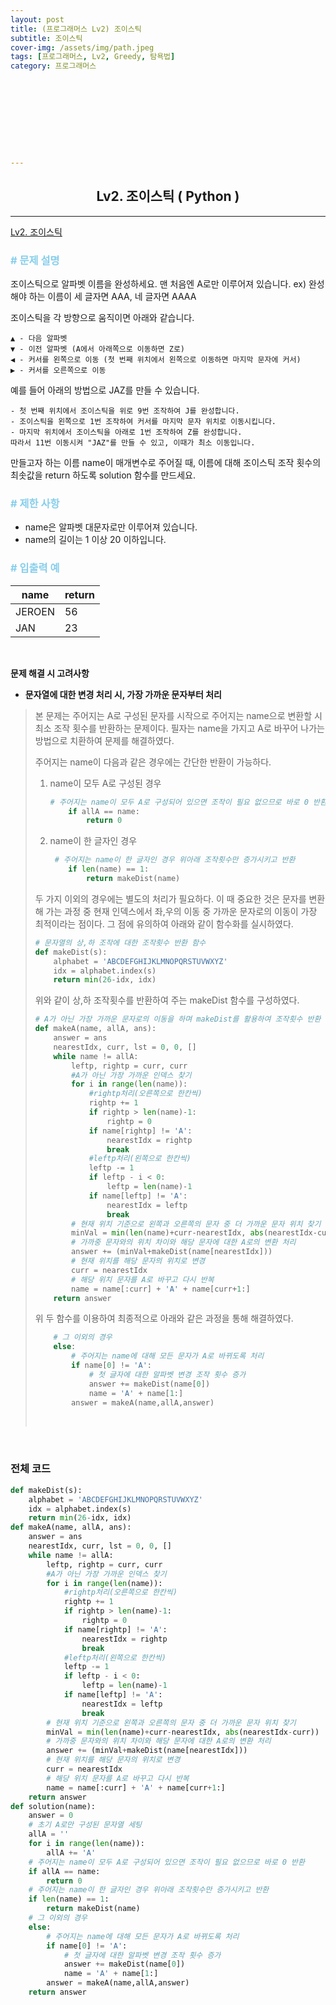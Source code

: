 ```yaml
---
layout: post
title: (프로그래머스 Lv2) 조이스틱
subtitle: 조이스틱
cover-img: /assets/img/path.jpeg
tags: [프로그래머스, Lv2, Greedy, 탐욕법]
category: 프로그래머스










---
```


<center>
  <h2>
    Lv2. 조이스틱 ( Python )
  </h2>
</center>

------

[Lv2. 조이스틱](https://programmers.co.kr/learn/courses/30/lessons/42860)

### <span style="color:skyblue"># 문제 설명</span>

조이스틱으로 알파벳 이름을 완성하세요. 맨 처음엔 A로만 이루어져 있습니다.
ex) 완성해야 하는 이름이 세 글자면 AAA, 네 글자면 AAAA

조이스틱을 각 방향으로 움직이면 아래와 같습니다.

```
▲ - 다음 알파벳
▼ - 이전 알파벳 (A에서 아래쪽으로 이동하면 Z로)
◀ - 커서를 왼쪽으로 이동 (첫 번째 위치에서 왼쪽으로 이동하면 마지막 문자에 커서)
▶ - 커서를 오른쪽으로 이동
```

예를 들어 아래의 방법으로 JAZ를 만들 수 있습니다.

```
- 첫 번째 위치에서 조이스틱을 위로 9번 조작하여 J를 완성합니다.
- 조이스틱을 왼쪽으로 1번 조작하여 커서를 마지막 문자 위치로 이동시킵니다.
- 마지막 위치에서 조이스틱을 아래로 1번 조작하여 Z를 완성합니다.
따라서 11번 이동시켜 "JAZ"를 만들 수 있고, 이때가 최소 이동입니다.
```

만들고자 하는 이름 name이 매개변수로 주어질 때, 이름에 대해 조이스틱 조작 횟수의 최솟값을 return 하도록 solution 함수를 만드세요.

### <span style="color:skyblue"># 제한 사항</span>

- name은 알파벳 대문자로만 이루어져 있습니다.
- name의 길이는 1 이상 20 이하입니다.

### <span style="color:skyblue"># 입출력 예</span>

| name   | return |
| ------ | ------ |
| JEROEN | 56     |
| JAN    | 23     |

<br>

 **문제 해결 시 고려사항**

- **문자열에 대한 변경 처리 시, 가장 가까운 문자부터 처리**

>  본 문제는 주어지는 A로 구성된 문자를 시작으로 주어지는 name으로 변환할 시 최소 조작 횟수를 반환하는 문제이다. 필자는 name을 가지고 A로 바꾸어 나가는 방법으로 치환하여 문제를 해결하였다.
>
>  주어지는 name이 다음과 같은 경우에는 간단한 반환이 가능하다.
>
>  1. name이 모두 A로 구성된 경우
>
>     ```python
>     # 주어지는 name이 모두 A로 구성되어 있으면 조작이 필요 없으므로 바로 0 반환
>         if allA == name:
>             return 0
>     ```
>
>  2. name이 한 글자인 경우
>
>     ```python
>      # 주어지는 name이 한 글자인 경우 위아래 조작횟수만 증가시키고 반환
>         if len(name) == 1:
>             return makeDist(name)
>     ```
>
>  두 가지 이외의 경우에는 별도의 처리가 필요하다. 이 때 중요한 것은 문자를 변환해 가는 과정 중 현재 인덱스에서 좌,우의 이동 중 가까운 문자로의 이동이 가장 최적이라는 점이다. 그 점에 유의하여 아래와 같이 함수화를 실시하였다.
>
>  ```python
>  # 문자열의 상,하 조작에 대한 조작횟수 반환 함수
>  def makeDist(s):
>      alphabet = 'ABCDEFGHIJKLMNOPQRSTUVWXYZ'
>      idx = alphabet.index(s)
>      return min(26-idx, idx)
>  ```
>
>  위와 같이 상,하 조작횟수를 반환하여 주는 makeDist 함수를 구성하였다.
>
>  ```python
>  # A가 아닌 가장 가까운 문자로의 이동을 하며 makeDist를 활용하여 조작횟수 반환
>  def makeA(name, allA, ans):
>      answer = ans
>      nearestIdx, curr, lst = 0, 0, []
>      while name != allA:
>          leftp, rightp = curr, curr
>          #A가 아닌 가장 가까운 인덱스 찾기
>          for i in range(len(name)):
>              #rightp처리(오른쪽으로 한칸씩)
>              rightp += 1
>              if rightp > len(name)-1:
>                  rightp = 0
>              if name[rightp] != 'A':
>                  nearestIdx = rightp
>                  break
>              #leftp처리(왼쪽으로 한칸씩)
>              leftp -= 1
>              if leftp - i < 0:
>                  leftp = len(name)-1 
>              if name[leftp] != 'A':
>                  nearestIdx = leftp
>                  break
>          # 현재 위치 기준으로 왼쪽과 오른쪽의 문자 중 더 가까운 문자 위치 찾기
>          minVal = min(len(name)+curr-nearestIdx, abs(nearestIdx-curr))
>          # 가까중 문자와의 위치 차이와 해당 문자에 대한 A로의 변환 처리
>          answer += (minVal+makeDist(name[nearestIdx]))
>          # 현재 위치를 해당 문자의 위치로 변경
>          curr = nearestIdx
>          # 해당 위치 문자를 A로 바꾸고 다시 반복
>          name = name[:curr] + 'A' + name[curr+1:]
>      return answer
>  ```
>
>  위 두 함수를 이용하여 최종적으로 아래와 같은 과정을 통해 해결하였다.
>
>  ```python
>      # 그 이외의 경우
>      else:
>          # 주어지는 name에 대해 모든 문자가 A로 바뀌도록 처리
>          if name[0] != 'A':
>              # 첫 글자에 대한 알파벳 변경 조작 횟수 증가
>              answer += makeDist(name[0])
>              name = 'A' + name[1:]
>          answer = makeA(name,allA,answer)
>  ```
>
>  <br>

<br>

### 전체 코드

```python
def makeDist(s):
    alphabet = 'ABCDEFGHIJKLMNOPQRSTUVWXYZ'
    idx = alphabet.index(s)
    return min(26-idx, idx)
def makeA(name, allA, ans):
    answer = ans
    nearestIdx, curr, lst = 0, 0, []
    while name != allA:
        leftp, rightp = curr, curr
        #A가 아닌 가장 가까운 인덱스 찾기
        for i in range(len(name)):
            #rightp처리(오른쪽으로 한칸씩)
            rightp += 1
            if rightp > len(name)-1:
                rightp = 0
            if name[rightp] != 'A':
                nearestIdx = rightp
                break
            #leftp처리(왼쪽으로 한칸씩)
            leftp -= 1
            if leftp - i < 0:
                leftp = len(name)-1 
            if name[leftp] != 'A':
                nearestIdx = leftp
                break
        # 현재 위치 기준으로 왼쪽과 오른쪽의 문자 중 더 가까운 문자 위치 찾기
        minVal = min(len(name)+curr-nearestIdx, abs(nearestIdx-curr))
        # 가까중 문자와의 위치 차이와 해당 문자에 대한 A로의 변환 처리
        answer += (minVal+makeDist(name[nearestIdx]))
        # 현재 위치를 해당 문자의 위치로 변경
        curr = nearestIdx
        # 해당 위치 문자를 A로 바꾸고 다시 반복
        name = name[:curr] + 'A' + name[curr+1:]
    return answer
def solution(name):
    answer = 0
    # 초기 A로만 구성된 문자열 세팅
    allA = ''
    for i in range(len(name)):
        allA += 'A'
    # 주어지는 name이 모두 A로 구성되어 있으면 조작이 필요 없으므로 바로 0 반환
    if allA == name:
        return 0
    # 주어지는 name이 한 글자인 경우 위아래 조작횟수만 증가시키고 반환
    if len(name) == 1:
        return makeDist(name)
    # 그 이외의 경우
    else:
        # 주어지는 name에 대해 모든 문자가 A로 바뀌도록 처리
        if name[0] != 'A':
            # 첫 글자에 대한 알파벳 변경 조작 횟수 증가
            answer += makeDist(name[0])
            name = 'A' + name[1:]
        answer = makeA(name,allA,answer)
    return answer
```

